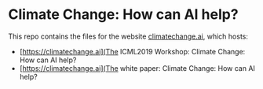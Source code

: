 # Climate Change: How can AI help? 

This repo contains the files for the website [climatechange.ai](https://climatechange.ai), which hosts:
 - [https://climatechange.ai](The ICML2019 Workshop: Climate Change: How can AI help? 
 - [https://climatechange.ai](The white paper: Climate Change: How can AI help? 
